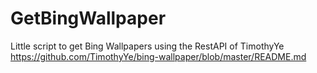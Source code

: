 # GetBingWallpaper
Little script to get Bing Wallpapers using the RestAPI of TimothyYe https://github.com/TimothyYe/bing-wallpaper/blob/master/README.md
